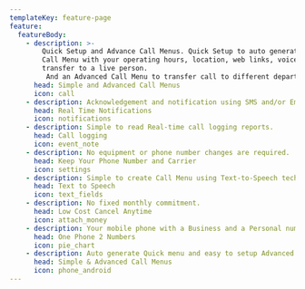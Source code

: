 ```yaml
---
templateKey: feature-page
feature:
  featureBody:
    - description: >-
        Quick Setup and Advance Call Menus. Quick Setup to auto generate a basic
        Call Menu with your operating hours, location, web links, voicemail and
        transfer to a live person.
         And an Advanced Call Menu to transfer call to different departments, multi-level menus and other call routing needs.
      head: Simple and Advanced Call Menus
      icon: call
    - description: Acknowledgement and notification using SMS and/or Email.
      head: Real Time Notifications
      icon: notifications
    - description: Simple to read Real-time call logging reports.
      head: Call logging
      icon: event_note
    - description: No equipment or phone number changes are required.
      head: Keep Your Phone Number and Carrier
      icon: settings
    - description: Simple to create Call Menu using Text-to-Speech technology.
      head: Text to Speech
      icon: text_fields
    - description: No fixed monthly commitment.
      head: Low Cost Cancel Anytime
      icon: attach_money
    - description: Your mobile phone with a Business and a Personal number
      head: One Phone 2 Numbers
      icon: pie_chart
    - description: Auto generate Quick menu and easy to setup Advanced menu
      head: Simple & Advanced Call Menus
      icon: phone_android
---
```


